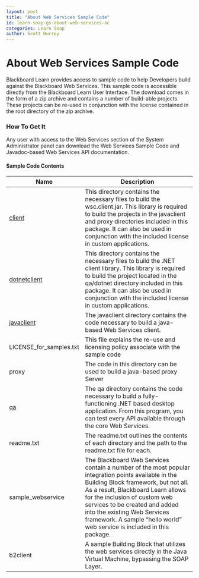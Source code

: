 ```yaml
---
layout: post
title: "About Web Services Sample Code"
id: learn-soap-gs-about-web-services-sc
categories: Learn Soap
author: Scott Hurrey
---
```

# About Web Services Sample Code

Blackboard Learn provides access to sample code to help Developers build
against the Blackboard Web Services. This sample code is accessible directly
from the Blackboard Learn User Interface. The download comes in the form of a
zip archive and contains a number of build-able projects. These projects can
be re-used in conjunction with the license contained in the root directory of
the zip archive.

### How To Get It

Any user with access to the Web Services section of the System Administrator
panel can download the Web Services Sample Code and Javadoc-based Web Services
API documentation.

#### Sample Code Contents

Name |Description
--- | ---
[client](build-sample-client-dotnet) | This directory contains the necessary files to build the wsc.client.jar. This library is required to build the projects in the javaclient and proxy directories included in this package. It can also be used in conjunction with the included license in custom applications. 
[dotnetclient](build-sample-library-dotnet) | This directory contains the necessary files to build the .NET client library. This library is required to build the project located in the qa/dotnet directory included in this package. It can also be used in conjunction with the included license in custom applications.
[javaclient](java-client-library) | The javaclient directory contains the code necessary to build a java-based Web Services client.
LICENSE_for_samples.txt | This file explains the re-use and licensing policy associate with the sample code
proxy | The code in this directory can be used to build a java-based proxy Server
[qa](build-sample-client-dotnet) | The qa directory contains the code necessary to build a fully-functioning .NET based desktop application. From this program, you can test every API available through the core Web Services.
readme.txt | The readme.txt outlines the contents of each directory and the path to the readme.txt file for each.
sample_webservice | The Blackboard Web Services contain a number of the most popular integration points available in the Building Block framework, but not all. As a result, Blackboard Learn allows for the inclusion of custom web services to be created and added into the existing Web Services framework. A sample “hello world” web service is included in this package.
b2client | A sample Building Block that utilizes the web services directly in the Java Virtual Machine, bypassing the SOAP Layer.